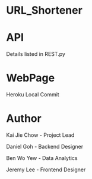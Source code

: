 # URL_Shortener

# API

Details listed in REST.py

# WebPage

Heroku
Local Commit

# Author

Kai Jie Chow - Project Lead

Daniel Goh - Backend Designer

Ben Wo Yew - Data Analytics

Jeremy Lee - Frontend Designer
